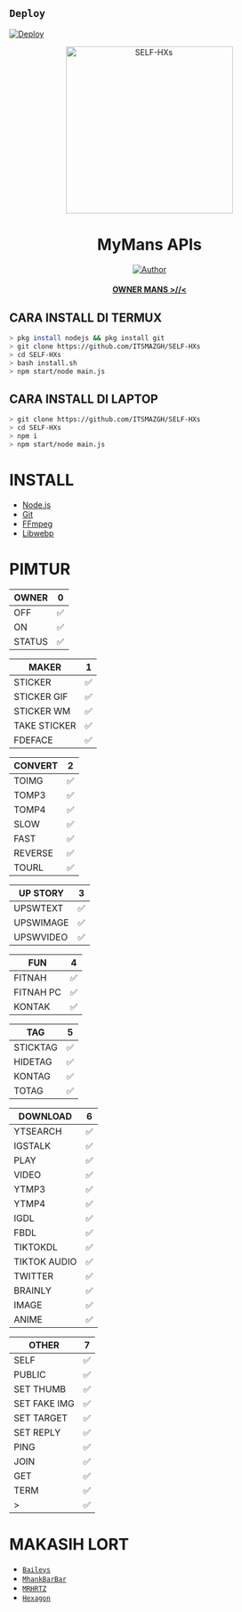 ## ```Deploy```

[![Deploy](https://www.herokucdn.com/deploy/button.svg)](https://heroku.com/deploy?template=https://github.com/hafiizhr/SELF-MNS/)


<div align="center">
<img src="https://i.ibb.co/zh4DWw9/icon.jpg" alt="SELF-HXs" width="300" />

# MyMans APIs

>
>
>
</div>
<p align="center">
  <a href="https://github.com/ITSMAZGH"><img title="Author" src="https://img.shields.io/badge/Author-ITSMAZGH-red.svg?style=for-the-badge&logo=github" /></a>
  <h4 align="center">
  <a href="https://wa.me/6288224859350">OWNER MANS >//< </a>
</h4>
</p>

## CARA INSTALL DI TERMUX
```bash
> pkg install nodejs && pkg install git
> git clone https://github.com/ITSMAZGH/SELF-HXs
> cd SELF-HXs
> bash install.sh
> npm start/node main.js
```
## CARA INSTALL DI LAPTOP
```bash
> git clone https://github.com/ITSMAZGH/SELF-HXs
> cd SELF-HXs
> npm i
> npm start/node main.js
```

# INSTALL
* [Node.js](https://nodejs.org/en/)
* [Git](https://git-scm.com/downloads)
* [FFmpeg](https://github.com/BtbN/FFmpeg-Builds/releases/download/autobuild-2020-12-08-13-03/ffmpeg-n4.3.1-26-gca55240b8c-win64-gpl-4.3.zip)
* [Libwebp](https://developers.google.com/speed/webp/download)

# PIMTUR

| OWNER | 0 |
| ------------- | ------------- |
| OFF |✅|
| ON |✅|
| STATUS |✅|

| MAKER | 1 |
| ------------- | ------------- |
| STICKER |✅|
| STICKER GIF |✅|
| STICKER WM |✅|
| TAKE STICKER |✅|
| FDEFACE |✅|

| CONVERT | 2 |
| ------------- | ------------- |
| TOIMG |✅|
| TOMP3 |✅|
| TOMP4 |✅|
| SLOW |✅|
| FAST |✅|
| REVERSE |✅|
| TOURL |✅|

| UP STORY | 3 |
| ------------- | ------------- |
| UPSWTEXT |✅|
| UPSWIMAGE |✅|
| UPSWVIDEO  |✅|

| FUN | 4 |
| ------------- | ------------- |
| FITNAH |✅|
| FITNAH PC |✅|
| KONTAK |✅|


| TAG | 5 |
| ------------- | ------------- |
| STICKTAG |✅|
| HIDETAG |✅|
| KONTAG |✅|
| TOTAG |✅|

| DOWNLOAD | 6 |
| ------------- | ------------- |
| YTSEARCH |✅|
| IGSTALK |✅|
| PLAY |✅|
| VIDEO |✅|
| YTMP3 |✅|
| YTMP4 |✅|
| IGDL |✅|
| FBDL |✅|
| TIKTOKDL |✅|
| TIKTOK AUDIO |✅|
| TWITTER |✅|
| BRAINLY |✅|
| IMAGE |✅|
| ANIME |✅|

| OTHER | 7 |
| ------------- | ------------- |
| SELF |✅|
| PUBLIC |✅|
| SET THUMB |✅|
| SET FAKE IMG |✅|
| SET TARGET |✅|
| SET REPLY |✅|
| PING |✅|
| JOIN |✅|
| GET |✅|
| TERM |✅|
| > |✅|

  # MAKASIH LORT
* [`Baileys`](https://github.com/adiwajshing/Baileys)
* [`MhankBarBar`](https://github.com/MhankBarBar)
* [`MRHRTZ`](https://github.com/MRHRTZ)
* [`Hexagon`](https://github.com/Hexagonz)
  
  

